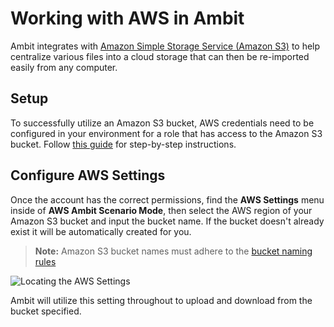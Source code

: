 # Working with AWS in Ambit

Ambit integrates with [Amazon Simple Storage Service (Amazon S3)](https://docs.aws.amazon.com/AmazonS3/latest/userguide/Welcome.html) to help centralize various files into a cloud storage that can then be re-imported easily from any computer.

## Setup

To successfully utilize an Amazon S3 bucket, AWS credentials need to be configured in your environment for a role that has access to the Amazon S3 bucket. Follow [this guide](https://docs.aws.amazon.com/sdk-for-cpp/v1/developer-guide/credentials.html) for step-by-step instructions.

## Configure AWS Settings

Once the account has the correct permissions, find the **AWS Settings** menu inside of **AWS Ambit Scenario Mode**, then select the AWS region of your Amazon S3 bucket and input the bucket name. If the bucket doesn't already exist it will be automatically created for you.

> **Note:** Amazon S3 bucket names must adhere to the [bucket naming rules](https://docs.aws.amazon.com/AmazonS3/latest/userguide/bucketnamingrules.html)

![Locating the AWS Settings](./images/aws-settings/AwsSettingsMenu.png)

Ambit will utilize this setting throughout to upload and download from the bucket specified.
